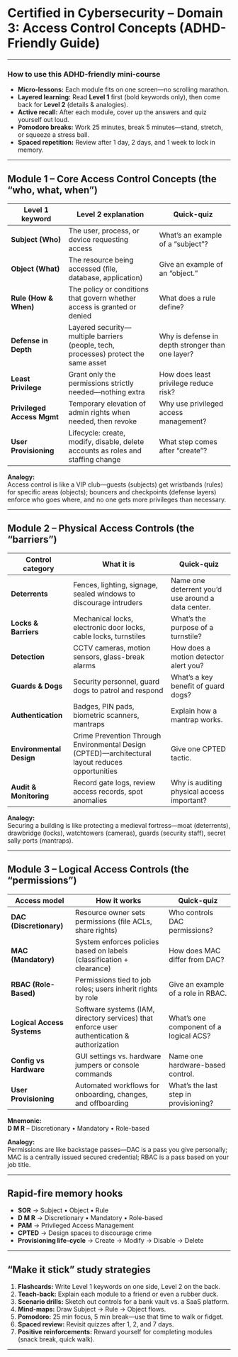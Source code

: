 # Certified in Cybersecurity – Domain 3: Access Control Concepts (ADHD-Friendly Guide)

---

### How to use this ADHD-friendly mini-course

* **Micro-lessons:** Each module fits on one screen—no scrolling marathon.  
* **Layered learning:** Read **Level 1** first (bold keywords only), then come back for **Level 2** (details & analogies).  
* **Active recall:** After each module, cover up the answers and quiz yourself out loud.  
* **Pomodoro breaks:** Work 25 minutes, break 5 minutes—stand, stretch, or squeeze a stress ball.  
* **Spaced repetition:** Review after 1 day, 2 days, and 1 week to lock in memory.  

---

## Module 1 – Core Access Control Concepts (the “who, what, when”)

| Level 1 keyword            | Level 2 explanation                                                                                     | Quick-quiz                                  |
|----------------------------|---------------------------------------------------------------------------------------------------------|---------------------------------------------|
| **Subject (Who)**          | The user, process, or device requesting access                                                           | What’s an example of a “subject”?           |
| **Object (What)**          | The resource being accessed (file, database, application)                                                | Give an example of an “object.”             |
| **Rule (How & When)**      | The policy or conditions that govern whether access is granted or denied                                 | What does a rule define?                   |
| **Defense in Depth**       | Layered security—multiple barriers (people, tech, processes) protect the same asset                      | Why is defense in depth stronger than one layer? |
| **Least Privilege**        | Grant only the permissions strictly needed—nothing extra                                                 | How does least privilege reduce risk?       |
| **Privileged Access Mgmt** | Temporary elevation of admin rights when needed, then revoke                                            | Why use privileged access management?       |
| **User Provisioning**      | Lifecycle: create, modify, disable, delete accounts as roles and staffing change                         | What step comes after “create”?             |

**Analogy:**  
Access control is like a VIP club—guests (subjects) get wristbands (rules) for specific areas (objects); bouncers and checkpoints (defense layers) enforce who goes where, and no one gets more privileges than necessary.

---

## Module 2 – Physical Access Controls (the “barriers”)

| Control category      | What it is                                                                            | Quick-quiz                                |
|-----------------------|---------------------------------------------------------------------------------------|-------------------------------------------|
| **Deterrents**        | Fences, lighting, signage, sealed windows to discourage intruders                     | Name one deterrent you’d use around a data center. |
| **Locks & Barriers**  | Mechanical locks, electronic door locks, cable locks, turnstiles                      | What’s the purpose of a turnstile?        |
| **Detection**         | CCTV cameras, motion sensors, glass-break alarms                                      | How does a motion detector alert you?     |
| **Guards & Dogs**     | Security personnel, guard dogs to patrol and respond                                 | What’s a key benefit of guard dogs?       |
| **Authentication**    | Badges, PIN pads, biometric scanners, mantraps                                        | Explain how a mantrap works.              |
| **Environmental Design** | Crime Prevention Through Environmental Design (CPTED)—architectural layout reduces opportunities | Give one CPTED tactic.                |
| **Audit & Monitoring**| Record gate logs, review access records, spot anomalies                              | Why is auditing physical access important?|

**Analogy:**  
Securing a building is like protecting a medieval fortress—moat (deterrents), drawbridge (locks), watchtowers (cameras), guards (security staff), secret sally ports (mantraps).

---

## Module 3 – Logical Access Controls (the “permissions”)

| Access model           | How it works                                                                                    | Quick-quiz                               |
|------------------------|------------------------------------------------------------------------------------------------|------------------------------------------|
| **DAC (Discretionary)**| Resource owner sets permissions (file ACLs, share rights)                                      | Who controls DAC permissions?            |
| **MAC (Mandatory)**    | System enforces policies based on labels (classification + clearance)                          | How does MAC differ from DAC?            |
| **RBAC (Role-Based)**  | Permissions tied to job roles; users inherit rights by role                                    | Give an example of a role in RBAC.       |
| **Logical Access Systems** | Software systems (IAM, directory services) that enforce user authentication & authorization | What’s one component of a logical ACS?   |
| **Config vs Hardware** | GUI settings vs. hardware jumpers or console commands                                           | Name one hardware-based control.         |
| **User Provisioning**  | Automated workflows for onboarding, changes, and offboarding                                   | What’s the last step in provisioning?    |

**Mnemonic:**  
**D M R** – Discretionary • Mandatory • Role-based

**Analogy:**  
Permissions are like backstage passes—DAC is a pass you give personally; MAC is a centrally issued secured credential; RBAC is a pass based on your job title.

---

## Rapid-fire memory hooks

* **SOR** → Subject • Object • Rule  
* **D M R** → Discretionary • Mandatory • Role-based  
* **PAM** → Privileged Access Management  
* **CPTED** → Design spaces to discourage crime  
* **Provisioning life-cycle** → Create → Modify → Disable → Delete  

---

## “Make it stick” study strategies

1. **Flashcards:** Write Level 1 keywords on one side, Level 2 on the back.  
2. **Teach-back:** Explain each module to a friend or even a rubber duck.  
3. **Scenario drills:** Sketch out controls for a bank vault vs. a SaaS platform.  
4. **Mind-maps:** Draw Subject → Rule → Object flows.  
5. **Pomodoro:** 25 min focus, 5 min break—use that time to walk or fidget.  
6. **Spaced review:** Revisit quizzes after 1, 2, and 7 days.  
7. **Positive reinforcements:** Reward yourself for completing modules (snack break, quick walk).

---

